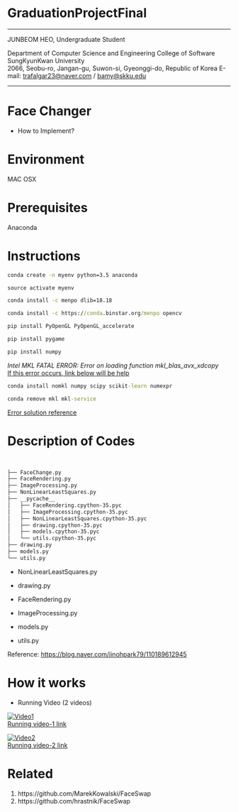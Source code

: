 GraduationProjectFinal
=======================

--------------------------------------

JUNBEOM HEO, Undergraduate Student 

Department of Computer Science and Engineering 
College of Software 
SungKyunKwan University  
2066, Seobu-ro, Jangan-gu, Suwon-si, Gyeonggi-do, Republic of Korea
E-mail: trafalgar23@naver.com / bamy@skku.edu

--------------------------------------

# Face Changer


* How to Implement?

# Environment

MAC OSX

# Prerequisites

Anaconda

# Instructions

```cmd
conda create -n myenv python=3.5 anaconda
```

```cmd
source activate myenv
```

```cmd
conda install -c menpo dlib=18.18
```

```cmd
conda install -c https://conda.binstar.org/menpo opencv
```

```cmd
pip install PyOpenGL PyOpenGL_accelerate
```

```cmd
pip install pygame
```

```cmd
pip install numpy
```



<em>Intel MKL FATAL ERROR: Error on loading function mkl_blas_avx_xdcopy</em><br>
<u>If this error occurs, link below will be help</u><br>

```cmd 
conda install nomkl numpy scipy scikit-learn numexpr
```

```cmd
conda remove mkl mkl-service
```

[Error solution reference](https://github.com/pyinstaller/pyinstaller/issues/2175#issuecomment-245438409)




# Description of Codes

```bash


├── FaceChange.py
├── FaceRendering.py
├── ImageProcessing.py
├── NonLinearLeastSquares.py
├── __pycache__
│   ├── FaceRendering.cpython-35.pyc
│   ├── ImageProcessing.cpython-35.pyc
│   ├── NonLinearLeastSquares.cpython-35.pyc
│   ├── drawing.cpython-35.pyc
│   ├── models.cpython-35.pyc
│   └── utils.cpython-35.pyc
├── drawing.py
├── models.py
└── utils.py

```

* NonLinearLeastSquares.py


* drawing.py

* FaceRendering.py

* ImageProcessing.py

* models.py

* utils.py



Reference: https://blog.naver.com/jinohpark79/110189612945

# How it works

* Running Video (2 videos)


[![Video1](http://img.youtube.com/vi/lSGR9kg8rD4/0.jpg)](https://youtu.be/lSGR9kg8rD4?t=0s)<br>
[Running video-1 link](https://youtu.be/lSGR9kg8rD4)<br>

[![Video2](http://img.youtube.com/vi/45nat4zeZWM/0.jpg)](https://youtu.be/45nat4zeZWM?t=0s)<br>
[Running video-2 link](https://youtu.be/45nat4zeZWM)<br>

# Related
<ol>
<li>
https://github.com/MarekKowalski/FaceSwap
 </li>
 <li>
https://github.com/hrastnik/FaceSwap
 </li>
 </ol>



